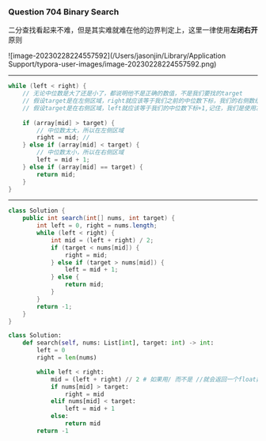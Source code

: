 ### Question 704 Binary Search

二分查找看起来不难，但是其实难就难在他的边界判定上，这里一律使用**左闭右开**原则

![image-20230228224557592](/Users/jasonjin/Library/Application Support/typora-user-images/image-20230228224557592.png)



*** **

```java
while (left < right) {
    // 无论中位数是大了还是小了，都说明他不是正确的数值，不是我们要找的target
    // 假设target是在左侧区域，right就应该等于我们之前的中位数下标，我们的右侧数组里应该包含一个"invalid"的数值，用来满足右开的原则。这里因为之前的中位数不是我们要找的数值，可以把这个数值当成一个延申(左闭右开)，用来满足"开"
    // 假设target是在右侧区域，left就应该等于我们的中位数下标+1,记住，我们是使用左闭右开原则，数组的左侧所包含的数值理论上都有可能是我们要找的target，所以left= mid + 1, 这里满足了"闭"原则
    
	if (array[mid] > target) {
		// 中位数太大，所以在左侧区域
		right = mid; // 
	} else if (array[mid] < target) {
        // 中位数太小，所以在右侧区域
		left = mid + 1; 
	} else if (array[mid] == target) {
		return mid;
	}
}
```

*****



```java
class Solution {
    public int search(int[] nums, int target) {
        int left = 0, right = nums.length;
        while (left < right) {
            int mid = (left + right) / 2;
            if (target < nums[mid]) {
                right = mid;
            } else if (target > nums[mid]) {
                left = mid + 1;
            } else {
                return mid;
            }
        }
        return -1;
    }
}
```



```python
class Solution:
    def search(self, nums: List[int], target: int) -> int:
        left = 0
        right = len(nums)

        while left < right:
            mid = (left + right) // 2 # 如果用/ 而不是 //就会返回一个float数值
            if nums[mid] > target:
                right = mid
            elif nums[mid] < target:
                left = mid + 1
            else:
                return mid
        return -1
```

